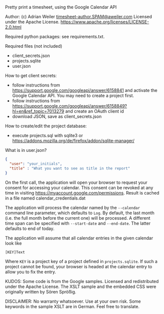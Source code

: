 Pretty print a timesheet, using the Google Calendar API

Author: (c) Adrian Weiler <timesheet-author.SPAM@aweiler.com>
Licensed under the Apache License. https://www.apache.org/licenses/LICENSE-2.0.html

Required python packages: see requirements.txt.

Required files (not included)

- client_secrets.json
- projects.sqlite
- user.json

How to get client secrets:
- follow instructions from https://support.google.com/googleapi/answer/6158841
and activate the Google Calendar API. You may need to create a project first.
- follow instructions from https://support.google.com/googleapi/answer/6158849?hl=en&ref_topic=7013279
and create an OAuth client id
- download JSON, save as client_secrets.json

How to create/edit the project database:
- execute projects.sql with sqlite3 or https://addons.mozilla.org/de/firefox/addon/sqlite-manager/

What is in user.json?
```json
{
  "user": "your_initials",
  "title" : "What you want to see as title in the report"
}
```

On the first call, the application will open your browser to request your consent for accessing your calendar.
This consent can be revoked at any time in visiting https://myaccount.google.com/permissions.
Result is cached in a file named calendar_credentials.dat

The application will process the calendar named by the `--calendar` command line parameter, which defaults to `Log`.
By default, the last month (i.e. the full month before the current one) will be processed.
A different time span can be specified with `--start-date` and `--end-date`. The latter defaults to end of today.

The application will assume that all calendar entries in the given calendar look like

```
[KEY]Text
```

Where `KEY` is a project key of a project defined in `projects.sqlite`.
If such a project cannot be found, your browser is headed at the calendar entry to allow you to fix the entry.


KUDOS:
Some code is from the Google samples. Licensed and redistributed under the Apache License.
The XSLT sample and the embedded CSS were originally written by Sören Sprößig.

DISCLAIMER:
No warranty whatsoever. Use at your own risk.
Some keywords in the sample XSLT are in German. Feel free to translate.
